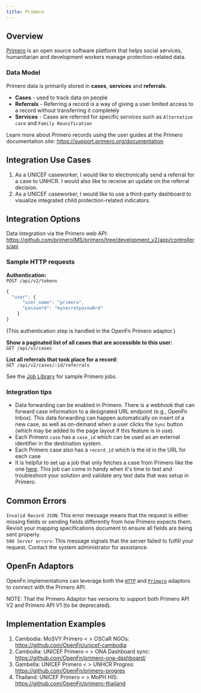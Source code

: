 ```yaml
---
title: Primero
---
```


## Overview

[Primero](https://www.primero.org/) is an open source software platform that helps social services, humanitarian and development workers manage protection-related data.

### Data Model

Primero data is primarily stored in **cases**, **services** and **referrals**. 
- **Cases** - used to track data on people
- **Referrals** - Referring a record is a way of giving a user limited access to a record without transferring it completely 
- **Services** - Cases are referred for specific _services_ such as `Alternative care` and `Family Reunification` 

Learn more about Primero records using the user guides at the Primero documentation site: https://support.primero.org/documentation


## Integration Use Cases

1. As a UNICEF caseworker, I would like to electronically send a referral for a case to UNHCR. I would also like to receive an update on the referral decision.
2. As a UNICEF caseworker, I would like to use a third-party dashboard to visualize integrated child protection-related indicators.



## Integration Options

Data integration via the Primero web API:  
https://github.com/primeroIMS/primero/tree/development_v2/app/controllers/api


### Sample HTTP requests

**Authentication:**  
`POST /api/v2/tokens`
```js
{
  "user": {
      "user_name": "primero",
      "password": "mysecretpassw0rd"
    }
}
```
(This authentication step is handled in the OpenFn Primero adaptor.)

**Show a paginated list of all cases that are accessible to this user:**   
`GET /api/v2/cases`

**List all referrals that took place for a record:**  
`GET /api/v2/cases/:id/referrals`

See the [Job Library](/library) for sample Primero jobs.


### Integration tips

- Data forwarding can be enabled in Primero. There is a webhook that can forward case information to a designated URL endpoint (e.g., OpenFn Inbox). This data forwarding can happen automatically on insert of a new case, as well as on-demand when a user clicks the `Sync` button (which may be added to the page layout if this feature is in use).
- Each Primero `case` has a `case_id` which can be used as an external identifier in the destination system. 
- Each Primero case also has a `record_id` which is the id in the URL for each case
- It is helpful to set up a job that only fetches a case from Primero like the one [here](https://docs.openfn.org/library/jobs/auto/Get-cases-from-Primero-2021-09-23/#expression). This job can come in handy when it's time to test and troubleshoot your solution and validate any test data that was setup in Primero. 


## Common Errors
`Invalid Record JSON`: This error message means that the request is either missing fields or sending fields differently from how Primero expects them. Revisit your mapping specifications document to ensure all fields are being sent properly.   
`500 Server errors`: This message signals that the server failed to fulfill your request. Contact the system administrator for assistance. 


## OpenFn Adaptors

OpenFn implementations can leverage both the [`HTTP`](https://github.com/OpenFn/language-http) and
[`Primero`](https://github.com/OpenFn/language-primero) adaptors to connect
with the Primero API.

NOTE: That the Primero Adaptor has versions to support both Primero API V2 and Primero API V1 (to be deprecated). 


## Implementation Examples

1. Cambodia: MoSVY Primero < > OSCaR NGOs: https://github.com/OpenFn/unicef-cambodia
2. Cambodia: UNICEF Primero < > ONA Dashboard sync: https://github.com/OpenFn/primero-ona-dashboard/
3. Gambella: UNICEF Primero < > UNHCR Progres: https://github.com/OpenFn/primero-progres
4. Thailand: UNICEF Primero < > MoPH HIS: https://github.com/OpenFn/primero-thailand
